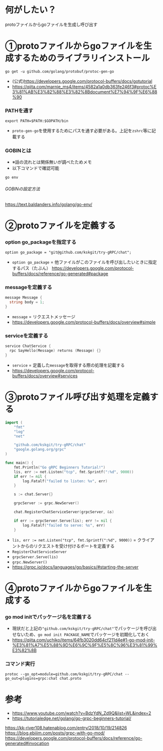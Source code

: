# 何がしたい？
protoファイルからgoファイルを生成し呼び出す



# ①protoファイルからgoファイルを生成するためのライブラリインストール
```
go get -u github.com/golang/protobuf/protoc-gen-go
```
- (公式)https://developers.google.com/protocol-buffers/docs/gotutorial
- https://qiita.com/marnie_ms4/items/4582a1a0db363fe246f3#protoc%E3%81%AB%E3%82%88%E3%82%8Bdocument%E7%94%9F%E6%88%90
### PATHを通す
```
export PATH=$PATH:$GOPATH/bin
```
- `proto-gen-go`を使用するためにパスを通す必要がある。上記を`zshrc`等に記載する

### GOBINとは
- ※話の流れとは関係無いが調べたためメモ
- 以下コマンドで確認可能
```
go env
```

###### GOBINの設定方法
https://text.baldanders.info/golang/go-env/



# ②protoファイルを定義する
### option go_packageを指定する
```
option go_package = "git@github.com/kskgit/try-gRPC/chat";
```
- `option go_package` = 他ファイルがこのファイルを呼び出したいときに指定するパス（たぶん）
https://developers.google.com/protocol-buffers/docs/reference/go-generated#package
### messageを定義する
```go
message Message {
  string body = 1;
}
```
- `message` = リクエストメッセージ
- https://developers.google.com/protocol-buffers/docs/overview#simple
### serviceを定義する
```go
service ChatService {
  rpc SayHello(Message) returns (Message) {}
}
```
- `service` = 定義した`message`を取得する際の処理を記載する
- https://developers.google.com/protocol-buffers/docs/overview#services



# ③protoファイル呼び出す処理を定義する
```go
import (
	"fmt"
	"log"
	"net"

	"github.com/kskgit/try-gRPC/chat"
	"google.golang.org/grpc"
)

func main() {
	fmt.Println("Go gRPC Beginners Tutorial!")
	lis, err := net.Listen("tcp", fmt.Sprintf(":%d", 9000))
	if err != nil {
		log.Fatalf("failed to listen: %v", err)
	}

	s := chat.Server{}

	grpcServer := grpc.NewServer()

	chat.RegisterChatServiceServer(grpcServer, &s)

	if err := grpcServer.Serve(lis); err != nil {
		log.Fatalf("failed to serve: %s", err)
	}
```
- `lis, err := net.Listen("tcp", fmt.Sprintf(":%d", 9000))` = クライアントからのリクエストを受け付けるポートを定義する
- `RegisterChatServiceServer`
- `grpcServer.Serve(lis)`
- `grpc.NewServer()`
- https://grpc.io/docs/languages/go/basics/#starting-the-server



# ④protoファイルからgoファイルを生成する
### go mod initでパッケージ名を定義する
- 現状だと上記の`"github.com/kskgit/try-gRPC/chat"`でパッケージを呼び出せないため、`go mod init PACKAGE_NAME`でパッケージを初期化しておく
- https://qiita.com/uchiko/items/64fb3020dd64cf211d4e#1-go-mod-init-%E3%81%A7%E5%88%9D%E6%9C%9F%E5%8C%96%E3%81%99%E3%82%8B
### コマンド実行
```
protoc --go_opt=module=github.com/kskgit/try-gRPC/chat --go_out=plugins=grpc:chat chat.proto
```



# 参考
- https://www.youtube.com/watch?v=BdzYdN_Zd9Q&list=WL&index=2
- https://tutorialedge.net/golang/go-grpc-beginners-tutorial/









https://kk-river108.hatenablog.com/entry/2018/10/19/214826
https://blog.ebiiim.com/posts/grpc-with-go-mod/
https://developers.google.com/protocol-buffers/docs/reference/go-generated#invocation



